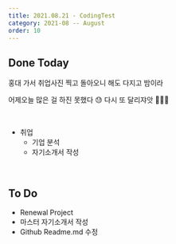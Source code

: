 ```yaml
---
title: 2021.08.21 - CodingTest
category: 2021-08 -- August
order: 10
---
```




## Done Today

홍대 가서 취업사진 찍고 돌아오니 해도 다지고 밤이라

어제오늘 많은 걸 하진 못했다 😓 다시 또 달리쟈앗 🏃😈🏃

<br>

- 취업
  - 기업 분석
  - 자기소개서 작성



<br>

## To Do

- Renewal Project
- 마스터 자기소개서 작성
- Github Readme.md 수정

